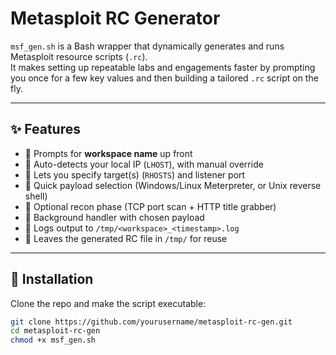 # Metasploit RC Generator

`msf_gen.sh` is a Bash wrapper that dynamically generates and runs Metasploit resource scripts (`.rc`).  
It makes setting up repeatable labs and engagements faster by prompting you once for a few key values and then building a tailored `.rc` script on the fly.

---

## ✨ Features

- 🔹 Prompts for **workspace name** up front  
- 🔹 Auto-detects your local IP (`LHOST`), with manual override  
- 🔹 Lets you specify target(s) (`RHOSTS`) and listener port  
- 🔹 Quick payload selection (Windows/Linux Meterpreter, or Unix reverse shell)  
- 🔹 Optional recon phase (TCP port scan + HTTP title grabber)  
- 🔹 Background handler with chosen payload  
- 🔹 Logs output to `/tmp/<workspace>_<timestamp>.log`  
- 🔹 Leaves the generated RC file in `/tmp/` for reuse  

---

## 🚀 Installation

Clone the repo and make the script executable:

```bash
git clone https://github.com/yourusername/metasploit-rc-gen.git
cd metasploit-rc-gen
chmod +x msf_gen.sh
